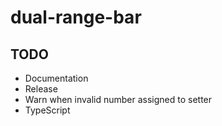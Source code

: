 # dual-range-bar

## TODO

* Documentation
* Release
* Warn when invalid number assigned to setter
* TypeScript